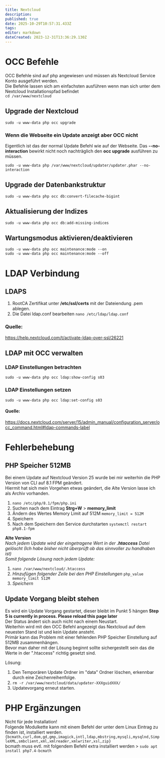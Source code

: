```yaml
---
title: Nextcloud
description: 
published: true
date: 2025-10-29T10:57:31.433Z
tags: 
editor: markdown
dateCreated: 2023-12-31T13:36:29.130Z
---
```


# OCC Befehle

OCC Befehle sind auf php angewiesen und müssen als Nextcloud Service Konto ausgeführt werden.  
Die Befehle lassen sich am einfachsten ausführen wenn man sich unter dem Nextcloud Installationspfad befindet  
`cd /var/www/nextcloud`

## Upgrade der Nextcloud

`sudo -u www-data php occ upgrade`

### Wenn die Webseite ein Update anzeigt aber OCC nicht
Eigentlich ist das der normal Update Befehl wie auf der Webseite. 
Das **--no-interaction** bewirkt nicht noch nachträglich den **occ upgrade** ausführen zu müssen.

`sudo -u www-data php /var/www/nextcloud/updater/updater.phar --no-interaction` 

## Upgrade der Datenbankstruktur

`sudo -u www-data php occ db:convert-filecache-bigint`

## Aktualisierung der Indizes

`sudo -u www-data php occ db:add-missing-indices`

## Wartungsmodus aktivieren/deaktivieren

`sudo -u www-data php occ maintenance:mode --on`  
`sudo -u www-data php occ maintenance:mode --off`

# LDAP Verbindung

## LDAPS

1. RootCA Zertifikat unter **/etc/ssl/certs** mit der Dateiendung .pem ablegen.
2. Die Datei ldap.conf bearbeiten `nano /etc/ldap/ldap.conf`

### Quelle:

https://help.nextcloud.com/t/activate-ldap-over-ssl/26221

## LDAP mit OCC verwalten

### LDAP Einstellungen betrachten

`sudo -u www-data php occ ldap:show-config s03`

### LDAP Einstellungen setzen

`sudo -u www-data php occ ldap:set-config s03`

#### Quelle:

https://docs.nextcloud.com/server/15/admin_manual/configuration_server/occ_command.html#ldap-commands-label

# Fehlerbehebung

## PHP Speicher 512MB

Bei einem Update auf Nextcloud Version 25 wurde bei mir weiterhin die PHP Version von CLI auf 8.1 FPM geändert.  
Hiermit hat sich mein Vorgehen etwas geändert, die Alte Version lasse ich als Archiv vorhanden.

1. `nano /etc/php/8.1/fpm/php.ini`
2. Suchen nach dem Eintrag **Strg+W** &gt; **memory\_limit**
3. Ändern des Wertes Memory Limit auf 512M `memory_limit = 512M`
4. Speichern
5. Nach dem Speichern den Service durchstarten `systemctl restart php8.1-fpm`

**Alte Version**  
*Nach jedem Update wird der eingetragene Wert in der **.htaccess** Datei gelöscht (Ich habe bisher nicht überprüft ob das sinnvoller zu handhaben ist)*  
*Somit folgende Lösung nach jedem Update:*

1. `nano /var/www/nextcloud/.htaccess`
2. *Hinzufügen folgender Zeile bei den PHP Einstellungen* `php_value memory_limit 512M`
3. *Speichern*

## Update Vorgang bleibt stehen

Es wird ein Update Vorgang gestartet, dieser bleibt im Punkt 5 hängen **Step 5 is currently in process. Please reload this page later**  
Der Status ändert sich auch nicht nach einem Neustart.  
Weiterhin wird mit den OCC Befehl angezeigt das Nextcloud auf dem neuesten Stand ist und kein Update ansteht.  
Primär kann das Problem mit einer fehlenden PHP Speicher Einstellung auf 512MB zusammenhängen.  
Bevor man daher mit der Lösung beginnt sollte sichergestellt sein das die Werte in der ".htaccess" richtig gesetzt sind.  
  
Lösung:

1. Den Temporären Update Ordner im "data" Ordner löschen, erkennbar durch eine Zeichenreihenfolge.
2. `rm -r /var/www/nextcloud/data/updater-XXXguidXXX/`
3. Updatevorgang erneut starten.

# PHP Ergänzungen

Nicht für jede Installation!  
Folgende Modulkette kann mit einem Befehl der unter dem Linux Eintrag zu finden ist, installiert werden.  
`{bcmath,curl,dom,gd,gmp,imagick,intl,ldap,mbstring,mysqli,mysqlnd,SimpleXML,smbclient,xml,xmlreader,xmlwriter,xsl,zip}`  
bcmath muss evtl. mit folgendem Befehl extra installiert werden &gt; `sudo apt install php7.4-bcmath`